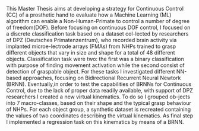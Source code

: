 This Master Thesis aims at developing a strategy for Continuous Control (CC) of a prosthetic hand to evaluate how a Machine Learning (ML) algorithm can
enable a Non-Human-Primate to control a number of degree of freedom(DOF). Before focusing on continuous DOF control, I focused on a discrete classification
task based on a dataset col-lected by researchers of DPZ (Deutsches Primatenzentrum), who recorded brain activity via implanted microe-lectrode arrays (FMAs)
from NHPs trained to grasp different objects that vary in size and shape for a total of 48 different objects. Classification task were two: the first was a binary
classification with purpose of finding movement activation while the second consist of detection of graspable object. For these tasks I investigated different NN-based
approaches, focusing on Bidirectional Recurrent Neural Newtork (BRNN). Eventually,in order to test the capabilities of BRNNs for Continuous Control, due
to the lack of proper data readily available, with support of DPZ researchers I created a new virtual kinematics. To do so I grouped ob-jects into 7 macro-classes,
based on their shape and the typical grasp behaviour of NHPs. For each object group, a synthetic dataset is recreated containing the values of two coordinates
describing the virtual kinematics. As final step I implemented a regression task on this kinematics by means of a BRNN.
